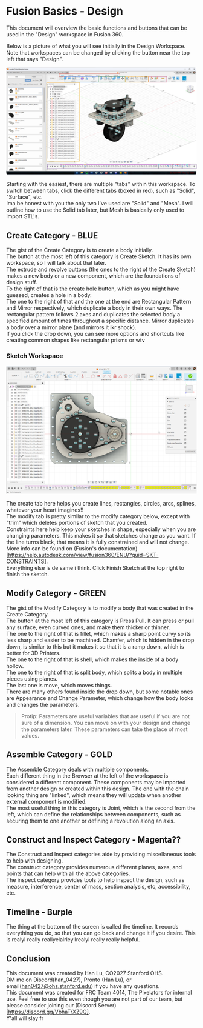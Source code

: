 # Fusion Basics - Design

This document will overview the basic functions and buttons that can be used in the "Design" workspace in Fusion 360. 

Below is a picture of what you will see initially in the Design Workspace. Note that workspaces can be changed by clicking the button near the top left that says "Design". 

![picture of design workspace](/docs/design/pics/DesignWorkspace1.jpg)

Starting with the easiest, there are multiple "tabs" within this workspace. To switch between tabs, click the different tabs (boxed in red), such as "Solid", "Surface", etc. <br>
Ima be honest with you the only two I've used are "Solid" and "Mesh". I will outline how to use the Solid tab later, but Mesh is basically only used to import STL's. <br>

## Create Category - BLUE

The gist of the Create Category is to create a body initially. <br>
The button at the most left of this category is Create Sketch. It has its own workspace, so I will talk about that later. <br>
The extrude and revolve buttons (the ones to the right of the Create Sketch) makes a new body or a new component, which are the foundations of design stuff. <br>
To the right of that is the create hole button, which as you might have guessed, creates a hole in a body. <br>
The one to the right of that and the one at the end are Rectangular Pattern and Mirror respectively, which duplicate a body in their own ways. The rectangular pattern follows 2 axes and duplicates the selected body a specified amount of times throughout a specific distance. Mirror duplicates a body over a mirror plane (and mirrors it ikr shock). <br>
If you click the drop down, you can see more options and shortcuts like creating common shapes like rectangular prisms or wtv <br>

### Sketch Workspace

![picture of sketch workspace](/docs/design/pics/DesignWorkspaceSketch.png)

The create tab here helps you create lines, rectangles, circles, arcs, splines, whatever your heart imagines!! <br>
The modify tab is pretty similar to the modify category below, except with "trim" which deletes portions of sketch that you created. <br>
Constraints here help keep your sketches in shape, especially when you are changing parameters. This makes it so that sketches change as you want. If the line turns black, that means it is fully constrained and will not change. More info can be found on (Fusion's documentation)[https://help.autodesk.com/view/fusion360/ENU/?guid=SKT-CONSTRAINTS]. <br>
Everything else is de same i think. Click Finish Sketch at the top right to finish the sketch. <br>

## Modify Category - GREEN

The gist of the Modify Category is to modify a body that was created in the Create Category. <br>
The button at the most left of this category is Press Pull. It can press or pull any surface, even curved ones, and make them thicker or thinner. <br>
The one to the right of that is fillet, which makes a sharp point curvy so its less sharp and easier to be machined. Chamfer, which is hidden in the drop down, is similar to this but it makes it so that it is a ramp down, which is better for 3D Printers. <br>
The one to the right of that is shell, which makes the inside of a body hollow. <br>
The one to the right of that is split body, which splits a body in multiple pieces using planes. <br>
The last one is move, which moves things. <br>
There are many others found inside the drop down, but some notable ones are Appearance and Change Parameter, which change how the body looks and changes the parameters. 
> Protip: Parameters are useful variables that are useful if you are not sure of a dimension. You can move on with your design and change the parameters later. These parameters can take the place of most values. 

## Assemble Category - GOLD

The Assemble Category deals with multiple components. <br>
Each different thing in the Browser at the left of the workspace is considered a different component. These components may be imported from another design or created within this design. The one with the chain looking thing are "linked", which means they will update when another external component is modified. <br>
The most useful thing in this category is Joint, which is the second from the left, which can define the relationships between components, such as securing them to one another or defining a revolution along an axis. <br>

## Construct and Inspect Category - Magenta?? 

The Construct and Inspect categories aide by providing miscellaneous tools to help with designing. <br>
The construct category provides numerous different planes, axes, and points that can help with all the above categories. <br>
The inspect category provides tools to help inspect the design, such as measure, interference, center of mass, section analysis, etc, accessibility, etc. <br>

## Timeline - Burple

The thing at the bottom of the screen is called the timeline. It records everything you do, so that you can go back and change it if you desire. This is realyl really reallyelalrleyllrealyl really really helpful. 

## Conclusion
This document was created by Han Lu, CO2027 Stanford OHS. <br>
DM me on Discord(han_0427), Pronto (Han Lu), or email(han0427@ohs.stanford.edu) if you have any questions. <br>
This document was created for FRC Team 4014, The Pixelators for internal use. Feel free to use this even though you are not part of our team, but please consider joining our (Discord Server)[https://discord.gg/VbhaTrXZ9Q]. <br>
Y'all will slay fr
